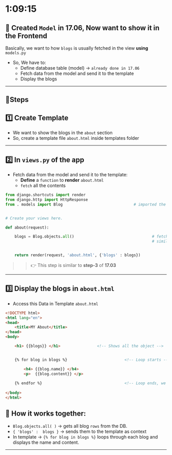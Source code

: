 # 1:09:15

## 🎨 Created `Model` in **17.06**, Now want to show it in the Frontend
Basically, we want to how `blogs` is usually fetched in the view **using** `models.py`
- So, We have to:
    - Define database table (model) → `already done in 17.06`
    - Fetch data from the model and send it to the template
    - Display the blogs

------------------------------------------------
## 📌Steps

## 1️⃣ Create Template
- We want to show the blogs in the `about` section
- So, create a template file `about.html` inside templates folder

-------------------------------------

## 2️⃣ In `views.py` of the app
- Fetch data from the model and send it to the template:
    - **Define** a `function` to **render** `about.html`
    - `fetch` all the contents

```py
from django.shortcuts import render
from django.http import HttpResponse
from . models import Blog                               # imported the model


# Create your views here.

def about(request):

    blogs = Blog.objects.all()                                  # fetch all blog records from DB
                                                                # similar sql --> # select * from blog


    return render(request, 'about.html', {'blogs' : blogs})               # render(request, template file, context)
```

> > 👉 This step is similar to **step-3** of **17.03**

-----------------------------------------


## 3️⃣ Display the blogs in `about.html`
- Access this Data in Template `about.html`

```html
<!DOCTYPE html>
<html lang="en">
<head>
    <title>MY About</title>
</head>
<body>

    <h1> {{blogs}} </h1>                <!-- Shows all the object -->


    {% for blog in blogs %}                         <!-- Loop starts -->

        <h4> {{blog.name}} </h4>  
        <p>  {{blog.content}} </p>
       
    {% endfor %}                                    <!-- Loop ends, we must end the loop -->
    
</body>
</html>
```

## 🔗 How it works together:

- `Blog.objects.all( )` → gets all blog `rows` from the DB.
- `{ 'blogs' :  blogs }` → sends them to the template as context
- In template → `{% for blog in blogs %}` loops through each blog and displays the name and content.


-----------------------------------